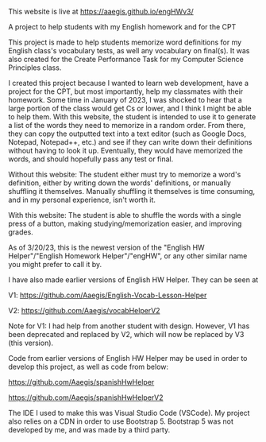 This website is live at https://aaegis.github.io/engHWv3/

A project to help students with my English homework and for the CPT

This project is made to help students memorize word definitions for my English class's vocabulary tests, as well any vocabulary on final(s). It was also created for the Create Performance Task for my Computer Science Principles class.

I created this project because I wanted to learn web development, have a project for the CPT, but most importantly, help my classmates with their homework. Some time in January of 2023, I was shocked to hear that a large portion of the class would get Cs or lower, and I think I might be able to help them. With this website, the student is intended to use it to generate a list of the words they need to memorize in a random order. From there, they can copy the outputted text into a text editor (such as Google Docs, Notepad, Notepad++, etc.) and see if they can write down
their definitions without having to look it up. Eventually, they would have memorized the words, and should hopefully pass any test or final.

Without this website: The student either must try to memorize a word's definition, either by writing down the words'
definitions, or manually shuffling it themselves. Manually shuffling it themselves is time consuming, and in my
personal experience, isn't worth it.

With this website: The student is able to shuffle the words with a single press of a button, making studying/memorization easier, and improving grades.

As of 3/20/23, this is the newest version of the "English HW Helper"/"English Homework Helper"/"engHW", or any other similar name you might prefer to call it by.

I have also made earlier versions of English HW Helper. They can be seen at

V1: https://github.com/Aaegis/English-Vocab-Lesson-Helper

V2: https://github.com/Aaegis/vocabHelperV2

Note for V1: I had help from another student with design. However, V1 has been deprecated and replaced by V2, which will now be replaced by V3 (this version).

Code from earlier versions of English HW Helper may be used in order to develop this project, as well as code from below:

https://github.com/Aaegis/spanishHwHelper

https://github.com/Aaegis/spanishHwHelperV2

The IDE I used to make this was Visual Studio Code (VSCode). My project also relies on a CDN in order to use Bootstrap 5. Bootstrap 5 was not developed by me, and was made by a third party.